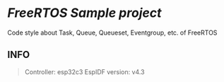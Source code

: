 # _FreeRTOS Sample project_

Code style about Task, Queue, Queueset, Eventgroup, etc. of FreeRTOS

## INFO
> Controller: esp32c3 
> EspIDF version: v4.3
